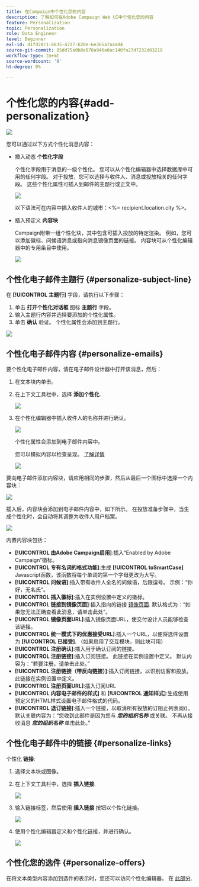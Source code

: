 ```yaml
---
title: 在Campaign中个性化您的内容
description: 了解如何在Adobe Campaign Web UI中个性化您的内容
feature: Personalization
topic: Personalization
role: Data Engineer
level: Beginner
exl-id: d1fd20c1-6835-4727-b20e-6e365a7aaa04
source-git-commit: 85dd75a0b8e078a946e0ac140fa27d7232d03219
workflow-type: tm+mt
source-wordcount: '0'
ht-degree: 0%

---
```


# 个性化您的内容{#add-personalization}

![](../assets/do-not-localize/badge.png)

您可以通过以下方式个性化消息内容：

* 插入动态 **个性化字段**

   个性化字段用于消息的一级个性化。 您可以从个性化编辑器中选择数据库中可用的任何字段。 对于投放，您可以选择与收件人、消息或投放相关的任何字段。 这些个性化属性可插入到邮件的主题行或正文中。

   ![](assets/perso-subject-line.png)

   以下语法可在内容中插入收件人的城市：&lt;%= recipient.location.city %>。

* 插入预定义 **内容块**

   Campaign附带一组个性化块，其中包含可插入投放的特定渲染。 例如，您可以添加徽标、问候语消息或指向消息镜像页面的链接。 内容块可从个性化编辑器中的专用条目中使用。

   ![](assets/perso-content-blocks.png)
<!--
* Create **conditional content**

    Configure conditional content to add dynamic personalization based on the recipient’s profile for example. Text blocks and/or images are inserted when a particular condition is true.
-->

## 个性化电子邮件主题行 {#personalize-subject-line}

在 **[!UICONTROL 主题行]** 字段，请执行以下步骤：

1. 单击 **打开个性化对话框** 图标 **主题行** 字段。
1. 输入主题行内容并选择要添加的个性化属性。
1. 单击 **确认** 验证。 个性化属性会添加到主题行。

![](assets/perso-subject.png)

## 个性化电子邮件内容 {#personalize-emails}

要个性化电子邮件内容，请在电子邮件设计器中打开该消息，然后：

1. 在文本块内单击。
1. 在上下文工具栏中，选择 **添加个性化**.

   ![](assets/perso-add-to-content.png)

1. 在个性化编辑器中插入收件人的名称并进行确认。

   ![](assets/perso-add-name.png)

   个性化属性会添加到电子邮件内容中。

   您可以模拟内容以检查呈现。 [了解详情](../preview-test/preview-content.md)

   ![](assets/perso-rendering.png)

要向电子邮件添加内容块，请应用相同的步骤，然后从最后一个图标中选择一个内容块：

![](assets/perso-insert-block.png)

插入后，内容块会添加到电子邮件内容中，如下所示。 在投放准备步骤中，当生成个性化时，会自动将其调整为收件人用户档案。

![](assets/perso-content-block-in-email.png)


内置内容块包括：

* **[!UICONTROL 由Adobe Campaign启用]**:插入“Enabled by Adobe Campaign”徽标。
* **[!UICONTROL 专有名词的格式功能]**:生成 **[!UICONTROL toSmartCase]** Javascript函数，该函数将每个单词的第一个字母更改为大写。
* **[!UICONTROL 问候语]**:插入带有收件人全名的问候语，后跟逗号。 示例：“你好，无名氏”。
* **[!UICONTROL 插入徽标]**:插入在实例设置中定义的徽标。
* **[!UICONTROL 链接到镜像页面]**:插入指向的链接 [镜像页面](mirror-page.md). 默认格式为：“如果您无法正确查看此消息，请单击此处”。
* **[!UICONTROL 镜像页面URL]**:插入镜像页面URL，使交付设计人员能够检查该链接。
* **[!UICONTROL 统一模式下的优惠接受URL]**:插入一个URL，以便将选件设置为 **[!UICONTROL 已接受]**. （如果启用了交互模块，则此块可用）
* **[!UICONTROL 注册确认]**:插入用于确认订阅的链接。
* **[!UICONTROL 注册链接]**:插入订阅链接。 此链接在实例设置中定义。 默认内容为：“若要注册，请单击此处。”
* **[!UICONTROL 注册链接（带反向链接）]**:插入订阅链接，以识别访客和投放。 此链接在实例设置中定义。
* **[!UICONTROL 注册页面URL]**:插入订阅URL
* **[!UICONTROL 内容电子邮件的样式]** 和 **[!UICONTROL 通知样式]**:生成使用预定义的HTML样式设置电子邮件格式的代码。
* **[!UICONTROL 退订链接]**:插入一个链接，以取消所有投放的订阻止列表阅()。 默认关联内容为：“您收到此邮件是因为您与 ***您的组织名称*** 或关联。 不再从接收消息 ***您的组织名称*** 单击此处。”



## 个性化电子邮件中的链接 {#personalize-links}

个性化 **链接**:

1. 选择文本块或图像。
1. 在上下文工具栏中，选择 **插入链接**.

   ![](assets/perso-link.png)

1. 输入链接标签，然后使用 **插入链接** 按钮以个性化链接。

   ![](assets/perso-link-insert-icon.png)

1. 使用个性化编辑器定义和个性化链接，并进行确认。

   ![](assets/perso-link-edit.png)


## 个性化您的选件 {#personalize-offers}

在将文本类型内容添加到选件的表示时，您还可以访问个性化编辑器。 在 [此部分](../content/offers.md).
